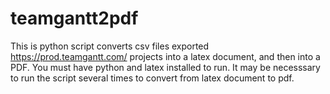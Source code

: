 # teamgantt2pdf
This is python script converts csv files exported https://prod.teamgantt.com/ projects into a latex document, and then into a PDF. You must have python and latex installed to run.
It may be necesssary to run the script several times to convert from latex document to pdf.
